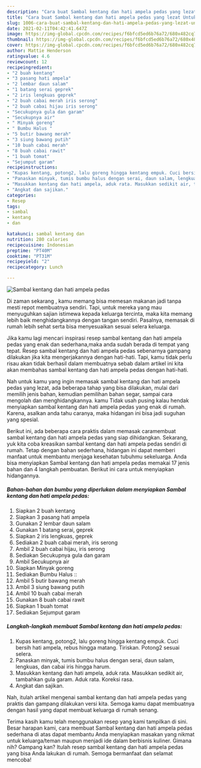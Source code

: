 ```yaml
---
description: "Cara buat Sambal kentang dan hati ampela pedas yang lezat Untuk Jualan"
title: "Cara buat Sambal kentang dan hati ampela pedas yang lezat Untuk Jualan"
slug: 1006-cara-buat-sambal-kentang-dan-hati-ampela-pedas-yang-lezat-untuk-jualan
date: 2021-02-11T04:42:41.647Z
image: https://img-global.cpcdn.com/recipes/f6bfcd5ed6b76a72/680x482cq70/sambal-kentang-dan-hati-ampela-pedas-foto-resep-utama.jpg
thumbnail: https://img-global.cpcdn.com/recipes/f6bfcd5ed6b76a72/680x482cq70/sambal-kentang-dan-hati-ampela-pedas-foto-resep-utama.jpg
cover: https://img-global.cpcdn.com/recipes/f6bfcd5ed6b76a72/680x482cq70/sambal-kentang-dan-hati-ampela-pedas-foto-resep-utama.jpg
author: Mattie Henderson
ratingvalue: 4.6
reviewcount: 12
recipeingredient:
- "2 buah kentang"
- "3 pasang hati ampela"
- "2 lembar daun salam"
- "1 batang serai geprek"
- "2 iris lengkuas geprek"
- "2 buah cabai merah iris serong"
- "2 buah cabai hijau iris serong"
- "Secukupnya gula dan garam"
- "Secukupnya air"
- " Minyak goreng"
- " Bumbu Halus "
- "5 butir bawang merah"
- "3 siung bawang putih"
- "10 buah cabai merah"
- "8 buah cabai rawit"
- "1 buah tomat"
- "Sejumput garam"
recipeinstructions:
- "Kupas kentang, potong2, lalu goreng hingga kentang empuk. Cuci bersih hati ampela, rebus hingga matang. Tiriskan. Potong2 sesuai selera."
- "Panaskan minyak, tumis bumbu halus dengan serai, daun salam, lengkuas, dan cabai iris hingga harum."
- "Masukkan kentang dan hati ampela, aduk rata. Masukkan sedikit air, tambahkan gula garam. Aduk rata. Koreksi rasa."
- "Angkat dan sajikan."
categories:
- Resep
tags:
- sambal
- kentang
- dan

katakunci: sambal kentang dan 
nutrition: 280 calories
recipecuisine: Indonesian
preptime: "PT40M"
cooktime: "PT31M"
recipeyield: "2"
recipecategory: Lunch

---
```



![Sambal kentang dan hati ampela pedas](https://img-global.cpcdn.com/recipes/f6bfcd5ed6b76a72/680x482cq70/sambal-kentang-dan-hati-ampela-pedas-foto-resep-utama.jpg)

Di zaman  sekarang , kamu memang bisa memesan makanan jadi tanpa mesti repot membuatnya sendiri. Tapi, untuk mereka yang mau menyuguhkan sajian istimewa kepada keluarga tercinta, maka kita memang lebih baik menghidangkannya dengan tangan sendiri. Pasalnya, memasak di rumah lebih sehat serta bisa menyesuaikan sesuai selera keluarga.

Jika kamu lagi mencari inspirasi resep sambal kentang dan hati ampela pedas yang enak dan sederhana,maka anda sudah berada di tempat yang tepat. Resep sambal kentang dan hati ampela pedas  sebenarnya gampang dilakukan jika kita mengerjakannya dengan hati-hati. Tapi, kamu tidak perlu risau akan tidak berhasil dalam membuatnya 
sebab dalam artikel ini kita akan membahas sambal kentang dan hati ampela pedas dengan hati-hati.  



Nah untuk kamu yang ingin memasak sambal kentang dan hati ampela pedas yang lezat, ada beberapa tahap yang bisa dilakukan, mulai dari memilih jenis bahan, kemudian pemilihan bahan segar, sampai cara mengolah dan menghidangkannya. kamu Tidak usah pusing kalau hendak menyiapkan sambal kentang dan hati ampela pedas yang enak di rumah. Karena, asalkan anda  tahu caranya, maka hidangan ini bisa jadi suguhan yang spesial.

Berikut ini, ada beberapa cara praktis  dalam memasak caramembuat sambal kentang dan hati ampela pedas yang siap dihidangkan. Sekarang, yuk kita coba kreasikan sambal kentang dan hati ampela pedas sendiri di rumah. Tetap dengan bahan sederhana, hidangan ini dapat memberi manfaat untuk membantu menjaga kesehatan tubuhmu sekeluarga. Anda bisa menyiapkan Sambal kentang dan hati ampela pedas memakai 17 jenis bahan dan 4 langkah pembuatan. Berikut ini cara untuk menyiapkan hidangannya.

<!--inarticleads1-->

##### Bahan-bahan dan bumbu yang diperlukan dalam menyiapkan Sambal kentang dan hati ampela pedas:

1. Siapkan 2 buah kentang
1. Siapkan 3 pasang hati ampela
1. Gunakan 2 lembar daun salam
1. Gunakan 1 batang serai, geprek
1. Siapkan 2 iris lengkuas, geprek
1. Sediakan 2 buah cabai merah, iris serong
1. Ambil 2 buah cabai hijau, iris serong
1. Sediakan Secukupnya gula dan garam
1. Ambil Secukupnya air
1. Siapkan  Minyak goreng
1. Sediakan  Bumbu Halus ::
1. Ambil 5 butir bawang merah
1. Ambil 3 siung bawang putih
1. Ambil 10 buah cabai merah
1. Gunakan 8 buah cabai rawit
1. Siapkan 1 buah tomat
1. Sediakan Sejumput garam




<!--inarticleads2-->

##### Langkah-langkah membuat Sambal kentang dan hati ampela pedas:

1. Kupas kentang, potong2, lalu goreng hingga kentang empuk. Cuci bersih hati ampela, rebus hingga matang. Tiriskan. Potong2 sesuai selera.
1. Panaskan minyak, tumis bumbu halus dengan serai, daun salam, lengkuas, dan cabai iris hingga harum.
1. Masukkan kentang dan hati ampela, aduk rata. Masukkan sedikit air, tambahkan gula garam. Aduk rata. Koreksi rasa.
1. Angkat dan sajikan.




Nah, itulah artikel mengenai  sambal kentang dan hati ampela pedas  yang praktis dan gampang dilakukan versi kita. Semoga kamu dapat membuatnya dengan hasil yang dapat membuat keluarga di rumah senang. 

Terima kasih kamu telah menggunakan resep yang kami tampilkan di sini. Besar harapan kami, cara membuat  Sambal kentang dan hati ampela pedas sederhana di atas dapat membantu Anda menyiapkan masakan yang nikmat untuk keluarga/teman maupun menjadi ide dalam berbisnis kuliner. Gimana nih? Gampang kan? Itulah resep sambal kentang dan hati ampela pedas yang bisa Anda lakukan di rumah. Semoga bermanfaat dan selamat mencoba!

